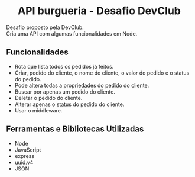 # <div align="center">API burgueria - Desafio DevClub</div>
Desafio proposto pela DevClub. <br>
Cria uma API com algumas funcionalidades em Node.

## Funcionalidades
* Rota que lista todos os pedidos já feitos.
* Criar, pedido do cliente, o nome do cliente, o valor do pedido e o status do pedido.
* Pode altera todas a propriedades do pedido do cliente.
* Buscar por apenas um pedido do cliente.
* Deletar o pedido do cliente.
* Alterar apenas o status do pedido do cliente.
* Usar o middleware.

## Ferramentas e Bibliotecas Utilizadas
* Node
* JavaScript
* express
* uuid.v4
* JSON

